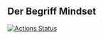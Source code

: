 ## Der Begriff Mindset

<!-- badges: start -->
[![Actions Status](https://github.com/soztag/mindset/workflows/Render/badge.svg)](https://github.com/soztag/mindset/actions)
<!-- badges: end -->
